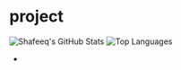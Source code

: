 # project
![Shafeeq's GitHub Stats](https://github-readme-stats.vercel.app/api?username=shafeeqahamedinfo&show_icons=true&theme=tokyonight)
![Top Languages](https://github-readme-stats.vercel.app/api/top-langs/?username=shafeeqahamedinfo&layout=compact&theme=tokyonight)

-
